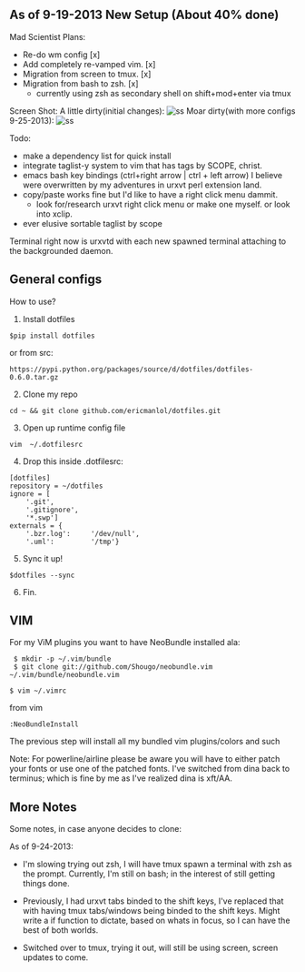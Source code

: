 As of 9-19-2013 New Setup (About 40% done)
--------------------------
Mad Scientist Plans:
- Re-do wm config [x]
- Add completely re-vamped vim. [x]
- Migration from screen to tmux. [x]
- Migration from bash to zsh. [x]
    - currently using zsh as secondary shell on shift+mod+enter via tmux


Screen Shot:
A little dirty(initial changes):
![ss](http://i.imgur.com/3QPJM7J.jpg)
Moar dirty(with more configs 9-25-2013):
![ss](http://i.imgur.com/XlbOoVM.png)




Todo: 
- make a dependency list for quick install
- integrate taglist-y system to vim that has tags by SCOPE, christ.
- emacs bash key bindings (ctrl+right arrow | ctrl + left arrow) I believe 
were overwritten by my adventures in urxvt perl extension land.
- copy/paste works fine but I'd like to have a right click menu dammit. 
    - look for/research urxvt right click menu or make one myself. or look into xclip.
- ever elusive sortable taglist by scope

Terminal right now is urxvtd with each new spawned terminal attaching to the
backgrounded daemon.

General configs
---------------
How to use?

1.  Install dotfiles
```
$pip install dotfiles
```
or from src:
```
https://pypi.python.org/packages/source/d/dotfiles/dotfiles-0.6.0.tar.gz
```

2.  Clone my repo
``` 
cd ~ && git clone github.com/ericmanlol/dotfiles.git
```

3.  Open up runtime config file
```
vim  ~/.dotfilesrc
```

4.  Drop this inside .dotfilesrc:
```
[dotfiles]
repository = ~/dotfiles
ignore = [
    '.git',
    '.gitignore',
    '*.swp']
externals = {
    '.bzr.log':     '/dev/null',
    '.uml':         '/tmp'}
```
5.  Sync it up!  
```
$dotfiles --sync
```

6.  Fin.


VIM
---
For my ViM plugins you want to have NeoBundle installed ala:
```
 $ mkdir -p ~/.vim/bundle
 $ git clone git://github.com/Shougo/neobundle.vim ~/.vim/bundle/neobundle.vim
```
```
$ vim ~/.vimrc
```
from vim
``` 
:NeoBundleInstall
```

The previous step will install all my bundled vim plugins/colors and such

Note: For powerline/airline please be aware you will have to either patch your fonts or use one of the patched fonts.
I've switched from dina back to terminus; which is fine by me as I've realized dina is xft/AA. 


More Notes
----------
Some notes, in case anyone decides to clone:

As of 9-24-2013:



- I'm slowing trying out zsh, I will have tmux spawn a terminal with zsh as the prompt. Currently, I'm still on bash; in the interest of still getting things done.

- Previously, I had urxvt tabs binded to the shift keys, I've replaced that with having tmux tabs/windows being binded to the shift keys. Might write a if function to dictate, based on whats in focus, so I can have the best of both worlds.

- Switched over to tmux, trying it out, will still be using screen, screen updates to come.





